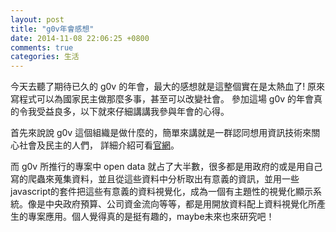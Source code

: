 ```yaml
---
layout: post
title: "g0v年會感想"
date: 2014-11-08 22:06:25 +0800
comments: true
categories: 生活
---
```


今天去聽了期待已久的 g0v 的年會，最大的感想就是這整個實在是太熱血了!
原來寫程式可以為國家民主做那麼多事，甚至可以改變社會。
參加這場 g0v 的年會真的令我受益良多，以下就來仔細講講我參與年會的心得。

首先來說說 g0v 這個組織是做什麼的，簡單來講就是一群認同想用資訊技術來關心社會及民主的人們，
詳細介紹可看[官網](http://g0v.tw/zh-TW/about.html)。

而 g0v 所推行的專案中 open data 就占了大半數，很多都是用政府的或是用自己寫的爬蟲來蒐集資料，並且從這些資料中分析取出有意義的資訊，並用一些javascript的套件把這些有意義的資料視覺化，成為一個有主題性的視覺化顯示系統。像是中央政府預算、公司資金流向等等，都是用開放資料配上資料視覺化所產生的專案應用。個人覺得真的是挺有趣的，maybe未來也來研究吧！

